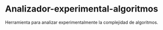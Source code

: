# Analizador-experimental-algoritmos
Herramienta para analizar experimentalmente la complejidad de algoritmos.
